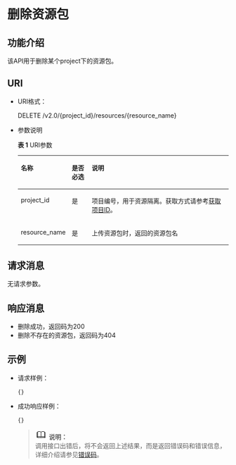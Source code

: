 # 删除资源包<a name="dli_02_0138"></a>

## 功能介绍<a name="zh-cn_topic_0104202532_zh-cn_topic_0102902530_s1f0e4fd3d502405199f36f78e68721aa"></a>

该API用于删除某个project下的资源包。

## URI<a name="zh-cn_topic_0104202532_zh-cn_topic_0102902530_s9e1b8ec5b57c422a942b19835da7d66e"></a>

-   URI格式：

    DELETE /v2.0/\{project\_id\}/resources/\{resource\_name\}

-   参数说明

    **表 1**  URI参数

    <a name="zh-cn_topic_0104202532_zh-cn_topic_0102902530_zh-cn_topic_0069077803_table60779388"></a>
    <table><thead align="left"><tr id="zh-cn_topic_0104202532_zh-cn_topic_0102902530_zh-cn_topic_0069077803_row61411666"><th class="cellrowborder" valign="top" width="16%" id="mcps1.2.4.1.1"><p id="zh-cn_topic_0104202532_zh-cn_topic_0102902530_a420a62a594f9410eaea229ffc8037a61"><a name="zh-cn_topic_0104202532_zh-cn_topic_0102902530_a420a62a594f9410eaea229ffc8037a61"></a><a name="zh-cn_topic_0104202532_zh-cn_topic_0102902530_a420a62a594f9410eaea229ffc8037a61"></a>名称</p>
    </th>
    <th class="cellrowborder" valign="top" width="10%" id="mcps1.2.4.1.2"><p id="zh-cn_topic_0104202532_zh-cn_topic_0102902530_zh-cn_topic_0069077803_p873025824211"><a name="zh-cn_topic_0104202532_zh-cn_topic_0102902530_zh-cn_topic_0069077803_p873025824211"></a><a name="zh-cn_topic_0104202532_zh-cn_topic_0102902530_zh-cn_topic_0069077803_p873025824211"></a>是否必选</p>
    </th>
    <th class="cellrowborder" valign="top" width="74%" id="mcps1.2.4.1.3"><p id="zh-cn_topic_0104202532_zh-cn_topic_0102902530_a692d3cd97b464aed90ba6d841900a4a5"><a name="zh-cn_topic_0104202532_zh-cn_topic_0102902530_a692d3cd97b464aed90ba6d841900a4a5"></a><a name="zh-cn_topic_0104202532_zh-cn_topic_0102902530_a692d3cd97b464aed90ba6d841900a4a5"></a>说明</p>
    </th>
    </tr>
    </thead>
    <tbody><tr id="zh-cn_topic_0104202532_zh-cn_topic_0102902530_zh-cn_topic_0069077803_row48589216"><td class="cellrowborder" valign="top" width="16%" headers="mcps1.2.4.1.1 "><p id="zh-cn_topic_0104202532_zh-cn_topic_0102902530_zh-cn_topic_0069077803_p43412436"><a name="zh-cn_topic_0104202532_zh-cn_topic_0102902530_zh-cn_topic_0069077803_p43412436"></a><a name="zh-cn_topic_0104202532_zh-cn_topic_0102902530_zh-cn_topic_0069077803_p43412436"></a>project_id</p>
    </td>
    <td class="cellrowborder" valign="top" width="10%" headers="mcps1.2.4.1.2 "><p id="zh-cn_topic_0104202532_zh-cn_topic_0102902530_zh-cn_topic_0069077803_p26746391"><a name="zh-cn_topic_0104202532_zh-cn_topic_0102902530_zh-cn_topic_0069077803_p26746391"></a><a name="zh-cn_topic_0104202532_zh-cn_topic_0102902530_zh-cn_topic_0069077803_p26746391"></a>是</p>
    </td>
    <td class="cellrowborder" valign="top" width="74%" headers="mcps1.2.4.1.3 "><p id="p1310472724012"><a name="p1310472724012"></a><a name="p1310472724012"></a>项目编号，用于资源隔离。获取方式请参考<a href="获取项目ID.md">获取项目ID</a>。</p>
    </td>
    </tr>
    <tr id="zh-cn_topic_0104202532_row07248924713"><td class="cellrowborder" valign="top" width="16%" headers="mcps1.2.4.1.1 "><p id="zh-cn_topic_0104202532_p172759184711"><a name="zh-cn_topic_0104202532_p172759184711"></a><a name="zh-cn_topic_0104202532_p172759184711"></a>resource_name</p>
    </td>
    <td class="cellrowborder" valign="top" width="10%" headers="mcps1.2.4.1.2 "><p id="zh-cn_topic_0104202532_p1572710954716"><a name="zh-cn_topic_0104202532_p1572710954716"></a><a name="zh-cn_topic_0104202532_p1572710954716"></a>是</p>
    </td>
    <td class="cellrowborder" valign="top" width="74%" headers="mcps1.2.4.1.3 "><p id="zh-cn_topic_0104202532_p18727394475"><a name="zh-cn_topic_0104202532_p18727394475"></a><a name="zh-cn_topic_0104202532_p18727394475"></a>上传资源包时，返回的资源包名</p>
    </td>
    </tr>
    </tbody>
    </table>


## 请求消息<a name="zh-cn_topic_0104202532_zh-cn_topic_0102902530_section20458182103"></a>

无请求参数。

## 响应消息<a name="zh-cn_topic_0104202532_zh-cn_topic_0102902530_sd1ecb66580054b2ea403be8b2272a2c7"></a>

-   删除成功，返回码为200
-   删除不存在的资源包，返回码为404

## 示例<a name="zh-cn_topic_0104202532_zh-cn_topic_0102902530_section17446171164041"></a>

-   请求样例：

    ```
    {}
    ```

-   成功响应样例：

    ```
    {}
    ```

    >![](public_sys-resources/icon-note.gif) **说明：**   
    >调用接口出错后，将不会返回上述结果，而是返回错误码和错误信息，详细介绍请参见[错误码](错误码.md)。  


